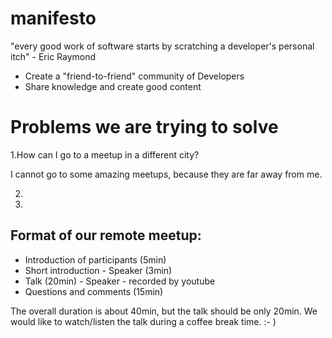 # manifesto

"every good work of software starts by scratching a developer's personal itch" - Eric Raymond

- Create a "friend-to-friend" community of Developers
- Share knowledge and create good content

# Problems we are trying to solve

1.How can I go to a meetup in a different city?

I cannot go to some amazing meetups, because they are far away from me. 

2. 
3. 



## Format of our remote meetup:

- Introduction of participants (5min)
- Short introduction - Speaker (3min)
- Talk (20min) - Speaker - recorded by youtube
- Questions and comments (15min)

The overall duration is about 40min, but the talk should be only 20min. We would like to watch/listen the talk during a coffee break time. :- )
